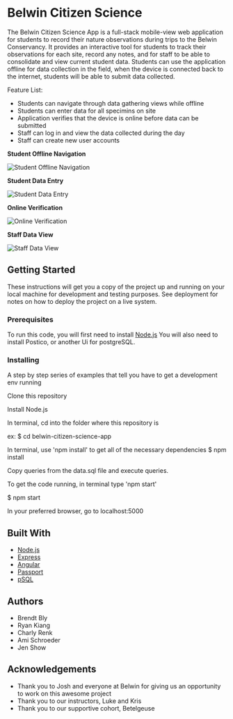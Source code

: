 # Belwin Citizen Science 
The Belwin Citizen Science App is a full-stack mobile-view web application for students to record their nature observations during trips to the Belwin Conservancy. It provides an interactive tool for students to track their observations for each site, record any notes, and for staff to be able to consolidate and view current student data. Students can use the application offline for data collection in the field, when the device is connected back to the internet, students will be able to submit data collected.

Feature List:
- Students can navigate through data gathering views while offline
- Students can enter data for all specimins on site
- Application verifies that the device is online before data can be submitted
- Staff can log in and view the data collected during the day 
- Staff can create new user accounts

**Student Offline Navigation**

![Student Offline Navigation](http://res.cloudinary.com/jdshow/image/upload/v1508899140/student_offline_nav_ejckfl.png)

**Student Data Entry**

![Student Data Entry](http://res.cloudinary.com/jdshow/image/upload/v1508899509/student_data_view_ppcmnp.png)

**Online Verification**

![Online Verification](http://res.cloudinary.com/jdshow/image/upload/v1508899141/app_offline_q7eck9.png)

**Staff Data View**

![Staff Data View](http://res.cloudinary.com/jdshow/image/upload/v1508899075/staff_data_view_hfrpmv.png)

## Getting Started
These instructions will get you a copy of the project up and running on your local machine for development and testing purposes. See deployment for notes on how to deploy the project on a live system.

### Prerequisites
To run this code, you will first need to install [Node.js](https://nodejs.org/en/)
You will also need to install Postico, or another Ui for postgreSQL.

### Installing
A step by step series of examples that tell you have to get a development env running

Clone this repository

Install Node.js

In terminal, cd into the folder where this repository is

ex:
$ cd belwin-citizen-science-app

In terminal, use 'npm install' to get all of the necessary dependencies
$ npm install

Copy queries from the data.sql file and execute queries. 

To get the code running, in terminal type 'npm start'

$ npm start

In your preferred browser, go to
localhost:5000


## Built With
* [Node.js](https://nodejs.org/en/)
* [Express](https://expressjs.com/)
* [Angular](https://angularjs.org/)
* [Passport](http://passportjs.org/)
* [pSQL](https://www.postgresql.org/)

## Authors
* Brendt Bly
* Ryan Kiang
* Charly Renk
* Ami Schroeder
* Jen Show

## Acknowledgements
* Thank you to Josh and everyone at Belwin for giving us an opportunity to work on this awesome project
* Thank you to our instructors, Luke and Kris
* Thank you to our supportive cohort, Betelgeuse
